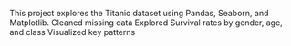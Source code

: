 This project explores the Titanic dataset using Pandas, Seaborn, and Matplotlib.
Cleaned missing data
Explored Survival rates by gender, age, and class
Visualized key patterns
